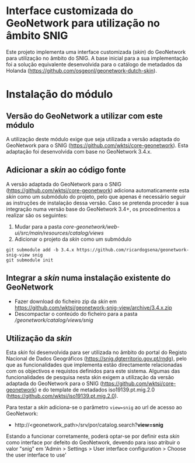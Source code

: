 # Interface customizada do GeoNetwork para utilização no âmbito SNIG

Este projeto implementa uma interface customizada (*skin*) do GeoNetwork para utilização no âmbito do SNIG. A base inicial para a sua implementação foi a solução equivalente desenvolvida para o catálogo de metadados da Holanda (https://github.com/osgeonl/geonetwork-dutch-skin).

# Instalação do módulo

## Versão do GeoNetwork a utilizar com este módulo

A utilização deste módulo exige que seja utilizada a versão adaptada do GeoNetwork para o SNIG (https://github.com/wktsi/core-geonetwork). Esta adaptação foi desenvolvida com base no GeoNetwork 3.4.x.

## Adicionar a *skin* ao código fonte

A versão adaptada do GeoNetwork para o SNIG (https://github.com/wktsi/core-geonetwork) adiciona automaticamente esta *skin* como um submódulo do projeto, pelo que apenas é necessário seguir as instruções de instalação dessa versão. Caso se pretenda proceder à sua integração numa versão base do GeoNetwork 3.4+, os procedimentos a realizar são os seguintes:
1. Mudar para a pasta *core-geonetwork/web-ui/src/main/resources/catalog/views*
2. Adicionar o projeto da *skin* como um submódulo 
```
git submodule add -b 3.4.x https://github.com/ricardogsena/geonetwork-snig-view snig
git submodule init
```

## Integrar a *skin* numa instalação existente do GeoNetwork

- Fazer download do ficheiro zip da *skin* em https://github.com/wktsi/geonetwork-snig-view/archive/3.4.x.zip
- Descompactar o conteúdo do ficheiro para a pasta */geonetwork/catalog/views/snig*

## Utilização da *skin*

Esta *skin* foi desenvolvida para ser utilizada no âmbito do portal do Registo Nacional de Dados Geográficos (https://snig.dgterritorio.gov.pt/rndg), pelo que as funcionalidades que implementa estão directamente relacionadas com os objectivos e requistos definidos para este sistema. Algumas das funcionalidades de pesquisa nesta skin exigem a utilização da versão adaptada do GeoNetwork para o SNIG (https://github.com/wktsi/core-geonetwork) e do template de metadados iso19139.pt.mig.2.0 (https://github.com/wktsi/iso19139.pt.mig.2.0).

Para testar a *skin* adiciona-se o parâmetro `view=snig` ao url de acesso ao GeoNetwork:
- http://<geonetwork_path>/srv/por/catalog.search?**view=snig**

Estando a funcionar corretamente, poderá optar-se por definir esta *skin* como interface por defeito do GeoNetwork, devendo para isso atribuir o valor "snig" em 'Admin > Settings > User interface configuration > Choose the user interface to use'

